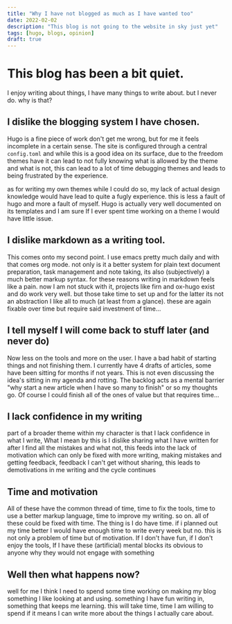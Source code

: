 ```yaml
---
title: "Why I have not blogged as much as I have wanted too"
date: 2022-02-02
description: "This blog is not going to the website in sky just yet"
tags: [hugo, blogs, opinion]
draft: true
---
```


# This blog has been a bit quiet.

I enjoy writing about things, I have many things to write about. but I never do.
why is that?

## I dislike the blogging system I have chosen.

Hugo is a fine piece of work don't get me wrong, but for me it feels incomplete
in a certain sense. The site is configured through a central `config.toml` and
while this is a good idea on its surface, due to the freedom themes have it can
lead to not fully knowing what is allowed by the theme and what is not, this can
lead to a lot of time debugging themes and leads to being frustrated by the
experience.

as for writing my own themes while I could do so, my lack of actual design
knowledge would have lead to quite a fugly experience. this is less a fault of
hugo and more a fault of myself. Hugo is actually very well documented on its
templates and I am sure If I ever spent time working on a theme I would have
little issue.

## I dislike markdown as a writing tool.

This comes onto my second point. I use emacs pretty much daily and with that
comes org mode. not only is it a better system for plain text document
preparation, task management and note taking, its also (subjectively) a much
better markup syntax. for these reasons writing in markdown feels like a pain.
now I am not stuck with it, projects like firn and ox-hugo exist and do work
very well. but those take time to set up and for the latter its not an
abstraction I like all to much (at least from a glance). these are again fixable
over time but require said investment of time...

## I tell myself I will come back to stuff later (and never do)

Now less on the tools and more on the user.
I have a bad habit of starting things and not finishing them. I currently have
4 drafts of articles, some have been sitting for months if not years. This is
not even discussing the idea's sitting in my agenda and rotting. The backlog
acts as a mental barrier "why start a new article when I have so many to
finish" or so my thoughts go. Of course I could finish all of the ones of value
but that requires time...

## I lack confidence in my writing

part of a broader theme within my character is that I lack confidence in what I
write, What I mean by this is I dislike sharing what I have written for after I
find all the mistakes and what not, this feeds into the lack of motivation which
can only be fixed with more writing, making mistakes and getting feedback,
feedback I can't get without sharing, this leads to demotivations in me writing
and the cycle continues

## Time and motivation

All of these have the common thread of time, time to fix the tools, time to use
a better markup language, time to improve my writing. so on. all of these could
be fixed with time. The thing is I do have time. if i planned out my time better
I would have enough time to write every week but no. this is not only a problem
of time but of motivation. If I don't have fun, if I don't enjoy the tools, If I
have these (artificial) mental blocks its obvious to anyone why they would not
engage with something

## Well then what happens now?

well for me I think I need to spend some time working on making my blog
something I like looking at and using. something I have fun writing in,
something that keeps me learning. this will take time, time I am
willing to spend if it means I can write more about the things I actually care
about.
